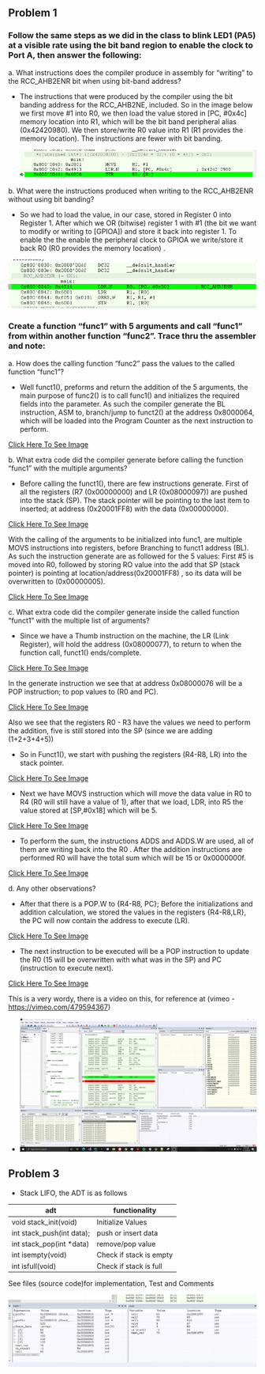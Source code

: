## Problem 1
### Follow the same steps as we did in the class to blink LED1 (PA5) at a visible rate using the bit band region to enable the clock to Port A, then answer the following: 
 
 a. What instructions does the compiler produce in assembly for “writing” to the RCC_AHB2ENR bit when using bit-band address?
 - The instructions that were produced by the compiler using the bit
   banding address for the RCC_AHB2NE, included. So in the image below
   we first move #1 into R0, we then load the value stored in [PC,
   #0x4c] memory location into R1, which will be the bit band peripheral alias (0x42420980). We then store/write R0 value into R1 (R1 provides
   the memory location). The instructions are fewer with bit banding. 
   
   ![alt text](https://github.com/EdwinKaburu/embsys310/blob/main/assignment04/BlinkingAndFunct/Img/Img3.PNG)
   
b.	What were the instructions produced when writing to the RCC_AHB2ENR without using bit banding?  
   - So we had to load the value, in our case, stored in Register 0 into
   Register 1.  After which we OR (bitwise) register 1 with #1 (the bit
   we want to modify or writing to [GPIOA]) and store it back into
   register 1. To enable the the enable the peripheral clock to GPIOA we
   write/store it back R0 (R0 provides the memory location) . 
   
   ![alt text](https://github.com/EdwinKaburu/embsys310/blob/main/assignment04/BlinkingAndFunct/Img/Img1.PNG)

### Create a function “func1” with 5  arguments and call “func1” from within another function “func2”. Trace thru the assembler and note: 

a.	How does the calling function “func2” pass the values to the called function “func1”? 

 - Well funct1(), preforms and return the addition of the 5 arguments, the main purpose of func2() is to call func1() and initializes the required fields into the parameter.
As such the compiler generate the BL instruction, ASM to, branch/jump to funct2() at the address 0x8000064, which will be loaded into the Program Counter as the next instruction to perform.


[ Click Here To See Image](https://github.com/EdwinKaburu/embsys310/tree/main/assignment04/BlinkingAndFunct/Img/Img4.PNG)

b.	What extra code did the compiler generate before calling the function “func1” with the multiple arguments? 

 - Before calling the funct1(), there are few instructions generate. First of all  the registers (R7 (0x00000000) and LR (0x08000097)) are pushed into the stack (SP).
The stack pointer will be pointing to the last item to inserted; at address (0x20001FF8) with the data  (0x00000000). 


[ Click Here To See Image](https://github.com/EdwinKaburu/embsys310/tree/main/assignment04/BlinkingAndFunct/Img/Img5.PNG)

With the calling of the arguments to be initialized into func1, are multiple MOVS instructions into registers, before Branching to funct1 address (BL).
As such the instruction generate are as followed for the 5 values: 
First #5 is moved into R0, followed by storing RO value into the add that SP (stack pointer) is pointing at location/address(0x20001FF8) , so its data will be overwritten to (0x00000005).


[ Click Here To See Image](https://github.com/EdwinKaburu/embsys310/tree/main/assignment04/BlinkingAndFunct/Img/Img6.PNG)

c.	What extra code did the compiler generate inside the called function “funct1” with the multiple list of arguments? 

 - Since we have a Thumb instruction on the machine, the LR (Link Register), will hold the address (0x08000077), to return to when the function call, funct1() ends/complete.
 
 
 [ Click Here To See Image](https://github.com/EdwinKaburu/embsys310/tree/main/assignment04/BlinkingAndFunct/Img/Img8.PNG)
 
In the generate instruction we see that at address 0x08000076 will be a POP instruction; to pop values to (R0 and PC). 


[ Click Here To See Image](https://github.com/EdwinKaburu/embsys310/tree/main/assignment04/BlinkingAndFunct/Img/Img7.PNG)

Also we see that the registers R0 - R3 have the values we need to perform the addition, five is still stored into the SP (since we are adding (1+2+3+4+5))
- So in Funct1(), we start with pushing the registers (R4-R8, LR) into the stack pointer. 

[ Click Here To See Image](https://github.com/EdwinKaburu/embsys310/tree/main/assignment04/BlinkingAndFunct/Img/Img10.PNG)

- Next we have MOVS instruction which will move the data value in R0 to R4 (R0 will still have a value of 1), after that we load, LDR, into R5 the value stored at [SP,#0x18] which will be 5. 


[ Click Here To See Image](https://github.com/EdwinKaburu/embsys310/tree/main/assignment04/BlinkingAndFunct/Img/Img11.PNG)

- To perform the sum, the instructions ADDS and ADDS.W are used, all of them are writing back into the R0 . 
After the addition instructions are performed R0 will have the total sum which will be 15 or 0x0000000f. 


[ Click Here To See Image](https://github.com/EdwinKaburu/embsys310/tree/main/assignment04/BlinkingAndFunct/Img/Img14.PNG)

d.	Any other observations? 

 - After that there is a POP.W to {R4-R8, PC}; 
Before the initializations and addition calculation, we stored the values in the registers {R4-R8,LR}, the PC will now contain the address to execute (LR).


[ Click Here To See Image](https://github.com/EdwinKaburu/embsys310/tree/main/assignment04/BlinkingAndFunct/Img/Img15.PNG)

- The next instruction to be executed will be a POP instruction to update the R0 (15 will be overwritten with what was in the SP) and PC (instruction to execute next). 


[ Click Here To See Image](https://github.com/EdwinKaburu/embsys310/tree/main/assignment04/BlinkingAndFunct/Img/Img17.PNG)

This is a very wordy, there is a video on this, for reference at (vimeo - https://vimeo.com/479594367)

- ![alt text](https://github.com/EdwinKaburu/embsys310/blob/main/assignment04/BlinkingAndFunct/Img/functOverview.gif)


## Problem 3
- Stack LIFO, the ADT is as follows

|adt | functionality |
|--|--|
| void stack_init(void)|  Initialize Values|
|int stack_push(int data);| push or insert data|
|int stack_pop(int *data)| remove/pop value 
|int isempty(void)| Check if stack is empty|
|int isfull(void)|Check if stack is full|

See files (source code)for implementation, Test and Comments

![alt text](https://github.com/EdwinKaburu/embsys310/blob/main/assignment04/Stack_DST/Img/capture.PNG)

